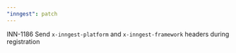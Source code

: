 ```yaml
---
"inngest": patch
---
```


INN-1186 Send `x-inngest-platform` and `x-inngest-framework` headers during registration
